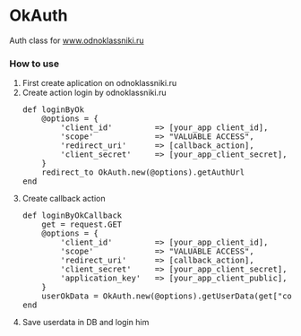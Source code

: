 OkAuth
======

Auth class for www.odnoklassniki.ru

<h3>How to use</h3>

<ol>
	<li>First create aplication on odnoklassniki.ru</li>
	<li>Create action login by odnoklassniki.ru
<pre>def loginByOk
	@options = {
		'client_id'         => [your_app client_id],
		'scope'             => "VALUABLE ACCESS",
		'redirect_uri'      => [callback_action],
		'client_secret'     => [your_app_client_secret],
	}
	redirect_to OkAuth.new(@options).getAuthUrl
end</pre></li>
	<li>Create callback action
<pre>def loginByOkCallback
	get = request.GET
	@options = {
		'client_id'         => [your_app_client_id],
		'scope'             => "VALUABLE ACCESS",
		'redirect_uri'      => [callback_action],
		'client_secret'     => [your_app_client_secret],
		'application_key'   => [your_app_client_public],
	}
	userOkData = OkAuth.new(@options).getUserData(get["code"])
end</pre></li>
  <li>Save userdata in DB and login him</li>
</ol>
